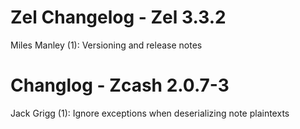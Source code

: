 Zel Changelog - Zel 3.3.2
===============

Miles Manley (1):
      Versioning and release notes

Changlog - Zcash 2.0.7-3
=========

Jack Grigg  (1):
      Ignore exceptions when deserializing note plaintexts
